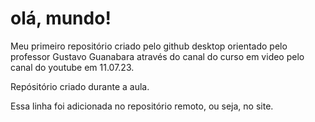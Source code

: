# olá, mundo!
 Meu primeiro repositório criado pelo github desktop orientado pelo professor Gustavo Guanabara através do canal do curso em video pelo canal do youtube em 11.07.23.

 Repósitório criado durante a aula.

Essa linha foi adicionada no repositório remoto, ou seja, no site.
